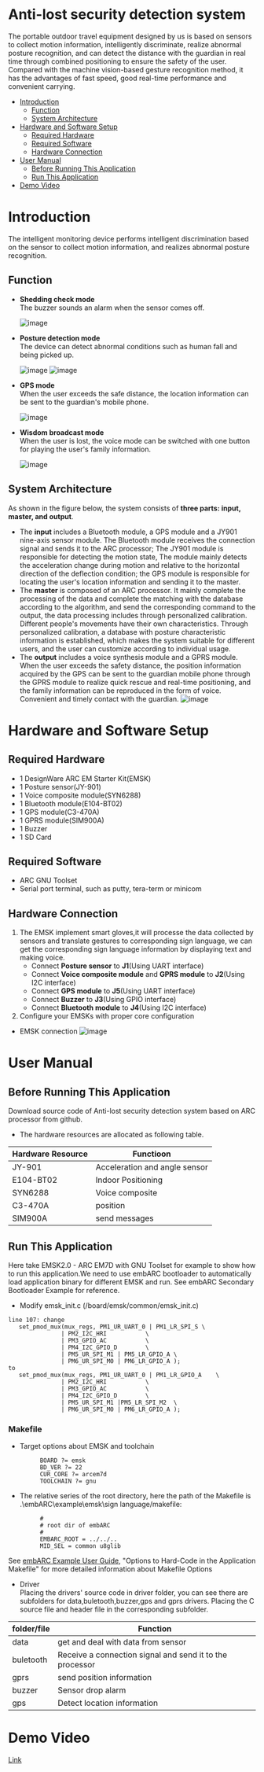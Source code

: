 # Anti-lost security detection system 

The portable outdoor travel equipment designed by us is based on sensors to collect motion information, intelligently discriminate, realize abnormal posture recognition, and can detect the distance with the guardian in real time through combined positioning to ensure the safety of the user. Compared with the machine vision-based gesture recognition method, it has the advantages of fast speed, good real-time performance and convenient carrying.

<!-- markdown-toc start - Don't edit this section. Run M-x markdown-toc-refresh-toc -->
- [Introduction](#introduction)
    - [Function](#function)
    - [System Architecture](#system-architecture)
- [Hardware and Software Setup](#hardware-and-software-setup)
    - [Required Hardware](#required-hardware)
    - [Required Software](#required-software)
    - [Hardware Connection](#hardware-connection)
- [User Manual](#user-manual)
    - [Before Running This Application](#before-running-this-application)
    - [Run This Application](#run-this-application)
- [Demo Video](#demo-video)
 <!-- markdown-toc end -->

# Introduction
The intelligent monitoring device performs intelligent discrimination based on the sensor to collect motion information, and realizes abnormal posture recognition.
## Function
   - **Shedding check mode**<br/>
     The buzzer sounds an alarm when the sensor comes off.
   
      ![image](https://github.com/Zhaoyang95/Anti-lost-security-detection-system-based-on-ARC-processor/blob/master/Screenshots/Shedding%20check.gif)
   - **Posture detection mode**<br/>
     The device can detect abnormal conditions such as human fall and being picked up.
    
      ![image](https://github.com/Zhaoyang95/Anti-lost-security-detection-system-based-on-ARC-processor/blob/master/Screenshots/Posture%20detection_1.gif)
	  ![image](https://github.com/Zhaoyang95/Anti-lost-security-detection-system-based-on-ARC-processor/blob/master/Screenshots/Posture%20detection_2.gif)
   - **GPS mode**<br/>
     When the user exceeds the safe distance, the location information can be sent to the guardian's mobile phone.
	 
	  ![image](https://github.com/Zhaoyang95/Anti-lost-security-detection-system-based-on-ARC-processor/blob/master/Screenshots/GPS%20mode.gif)
   - **Wisdom broadcast mode**<br/>
     When the user is lost, the voice mode can be switched with one button for playing the user's family information.
	 
	  ![image](https://github.com/Zhaoyang95/Anti-lost-security-detection-system-based-on-ARC-processor/blob/master/Screenshots/Wisdom%20broadcast.gif)
## System Architecture
   As shown in the figure below, the system consists of **three parts: input, master, and output**.
   - The **input** includes a Bluetooth module, a GPS module and a JY901 nine-axis sensor module. The Bluetooth module receives the connection signal and sends it to the ARC processor; The JY901 module is responsible for detecting the motion state, The module mainly detects the acceleration change during motion and relative to the horizontal direction of the deflection condition; the GPS module is responsible for locating the user's location information and sending it to the master.
   - The **master** is composed of an ARC processor. It mainly complete the processing of the data and complete the matching with the database according to the algorithm, and send the corresponding command to the output, the data processing includes through personalized calibration. Different people's movements have their own characteristics. Through personalized calibration, a database with posture characteristic information is established, which makes the system suitable for different users, and the user can customize according to individual usage.
   - The **output** includes a voice synthesis module and a GPRS module. When the user exceeds the safety distance, the position information acquired by the GPS can be sent to the guardian mobile phone through the GPRS module to realize quick rescue and real-time positioning, and the family information can be reproduced in the form of voice. Convenient and timely contact with the guardian.
   ![image](https://github.com/Zhaoyang95/Anti-lost-security-detection-system-based-on-ARC-processor/blob/master/Screenshots/Architecture.png)
# Hardware and Software Setup
## Required Hardware   
   - 1 DesignWare ARC EM Starter Kit(EMSK)
   - 1 Posture sensor(JY-901)
   - 1 Voice composite module(SYN6288)
   - 1 Bluetooth module(E104-BT02)
   - 1 GPS module(C3-470A)
   - 1 GPRS module(SIM900A)
   - 1 Buzzer
   - 1 SD Card
   
## Required Software
   - ARC GNU Toolset
   - Serial port terminal, such as putty, tera-term or minicom

## Hardware Connection
   1. The EMSK implement smart gloves,it will processe the data collected by sensors and translate gestures to corresponding sign language, we can get the corresponding sign language information by displaying text and making voice.
      - Connect **Posture sensor** to **J1**(Using UART interface)
      - Connect **Voice composite module** and **GPRS module** to **J2**(Using I2C interface)
      - Connect **GPS module** to **J5**(Using UART interface)
      - Connect **Buzzer** to **J3**(Using GPIO interface)
      - Connect **Bluetooth module** to **J4**(Using I2C interface)
   2. Configure your EMSKs with proper core configuration
   - EMSK connection
   ![image](https://github.com/Zhaoyang95/Anti-lost-security-detection-system-based-on-ARC-processor/blob/master/Screenshots/connection.jpg)

# User Manual
## Before Running This Application
  Download source code of Anti-lost security detection system based on ARC processor from github.
  - The hardware resources are allocated as following table.
  
| Hardware Resource  | Functioon                      |
| ------------------ | -----------------------------  |
| JY-901             | Acceleration and angle sensor  |
| E104-BT02          | Indoor Positioning             |
| SYN6288            | Voice composite                |
| C3-470A            | position                       |
| SIM900A            | send messages                  |
  
## Run This Application
  Here take EMSK2.0 - ARC EM7D with GNU Toolset for example to show how to run this application.We need to use embARC bootloader to automatically load application binary for different EMSK and run. See embARC Secondary Bootloader Example for reference.
  * Modify emsk_init.c (/board/emsk/common/emsk_init.c)
 ```
line 107: change 
	set_pmod_mux(mux_regs, PM1_UR_UART_0 | PM1_LR_SPI_S	\
				| PM2_I2C_HRI			\
				| PM3_GPIO_AC			\
				| PM4_I2C_GPIO_D		\
				| PM5_UR_SPI_M1 | PM5_LR_GPIO_A	\
				| PM6_UR_SPI_M0 | PM6_LR_GPIO_A );
 to 
 	set_pmod_mux(mux_regs, PM1_UR_UART_0 | PM1_LR_GPIO_A	\
				| PM2_I2C_HRI			\
				| PM3_GPIO_AC			\
				| PM4_I2C_GPIO_D		\
				| PM5_UR_SPI_M1 |PM5_LR_SPI_M2	\
				| PM6_UR_SPI_M0 | PM6_LR_GPIO_A );
```
### Makefile
   - Target options about EMSK and toolchain

```
         BOARD ?= emsk
         BD_VER ?= 22
         CUR_CORE ?= arcem7d
         TOOLCHAIN ?= gnu
```
   - The relative series of the root directory, here the path of the Makefile is .\embARC\example\emsk\sign language/makefile:
```
         #
         # root dir of embARC
         #
         EMBARC_ROOT = ../../..
         MID_SEL = common u8glib
```  
  See [ embARC Example User Guide][40], "Options to Hard-Code in the Application Makefile" for more detailed information about Makefile Options
  
  - Driver<br/>
  Placing the drivers' source code in driver folder, you can see there are subfolders for data,buletooth,buzzer,gps and gprs drivers. Placing the C source file and header file in the corresponding subfolder.

| folder/file      | Function                                                  |
| ---------------- | --------------------------------------------------------- |
| data             | get and deal with data from sensor                        |
| buletooth        | Receive a connection signal and send it to the processor  |
| gprs             | send position information                                 |
| buzzer           | Sensor drop alarm                                         |
| gps              | Detect location information                               |

# Demo Video
[Link](https://v.youku.com/v_show/id_XNDI4NjQ0NTQxMg==.html?spm=a2h3j.8428770.3416059.1)


[40]: http://embarc.org/embarc_osp/doc/embARC_Document/html/page_example.html   " embARC Example User Guide"
